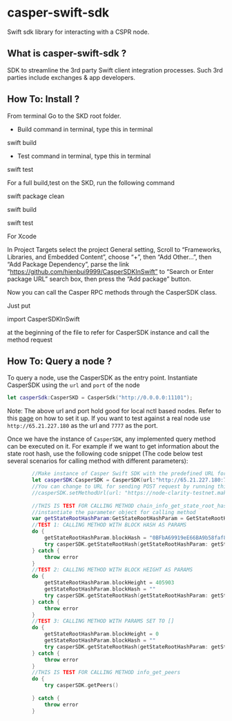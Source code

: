 
# casper-swift-sdk

Swift sdk library for interacting with a CSPR node.

## What is casper-swift-sdk ?

SDK  to streamline the 3rd party Swift client integration processes. Such 3rd parties include exchanges & app developers. 

## How To: Install ?
From terminal 
Go to the SKD root folder.

- Build command in terminal, type this in terminal

swift build

- Test command in terminal, type this in terminal

swift test

For a full build,test on the SKD, run the following command

swift package clean

swift build

swift test


For Xcode

In Project Targets select the project General setting, Scroll to “Frameworks, Libraries, and Embedded Content”, choose “+”, then “Add Other…”, then “Add Package Dependency”, parse the link “https://github.com/hienbui9999/CasperSDKInSwift” to “Search or Enter package URL” search box, then press the “Add package” button.

Now you can call the Casper RPC methods through the CasperSDK class.

Just put 

import CasperSDKInSwift

at the beginning of the file to refer for CasperSDK instance and call the method request


## How To: Query a node ?

To query a node, use the CasperSDK as the entry point. Instantiate CasperSDK using the `url` and `port` of the node

```swift
let casperSdk:CasperSKD = CasperSdk("http://0.0.0.0:11101");
```

Note: The above url and port hold good for local nctl based nodes. Refer to this [page](https://caspernetwork.readthedocs.io/en/latest/dapp-dev-guide/setup-nctl.html) on how to set it up. If you want to test against a real node use `http://65.21.227.180` as the url and `7777` as the port.

Once we have the instance of `CasperSDK`, any implemented query method can be executed on it. For example if we want to get information about the state root hash, use the following code snippet (The code below test several scenarios for calling method with different parameters):

```swift
        //Make instance of Casper Swift SDK with the predefined URL for sending POST request
        let casperSDK:CasperSDK = CasperSDK(url:"http://65.21.227.180:7777/rpc");
        //You can change to URL for sending POST request by running this code, with the specific url like this
        //casperSDK.setMethodUrl(url: "https://node-clarity-testnet.make.services/rpc");
        
        //THIS IS TEST FOR CALLING METHOD chain_info_get_state_root_hash
        //instantiate the parameter object for calling method
        var getStateRootHashParam:GetStateRootHashParam = GetStateRootHashParam();
        //TEST 1: CALLING METHOD WITH BLOCK HASH AS PARAMS
        do {
            getStateRootHashParam.blockHash = "0BFbA69919eE66BA9b58faf843D95924d9C10927d5ac84df1F633381AE58aB71"
            try casperSDK.getStateRootHash(getStateRootHashParam: getStateRootHashParam)
        } catch {
            throw error
        }
        //TEST 2: CALLING METHOD WITH BLOCK HEIGHT AS PARAMS
        do {
            getStateRootHashParam.blockHeight = 405903
            getStateRootHashParam.blockHash = ""
            try casperSDK.getStateRootHash(getStateRootHashParam: getStateRootHashParam)
        } catch {
            throw error
        }
        //TEST 3: CALLING METHOD WITH PARAMS SET TO []
        do {
            getStateRootHashParam.blockHeight = 0
            getStateRootHashParam.blockHash = ""
            try casperSDK.getStateRootHash(getStateRootHashParam: getStateRootHashParam)
        } catch {
            throw error
        }
        //THIS IS TEST FOR CALLING METHOD info_get_peers
        do {
            try casperSDK.getPeers()
            
        } catch {
            throw error
        }
